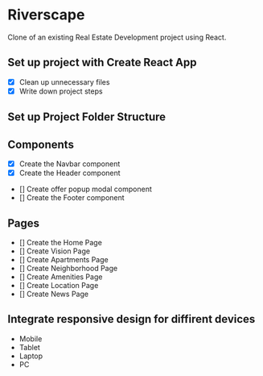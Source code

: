 # Riverscape

Clone of an existing Real Estate Development project using React.

## Set up project with Create React App

- [x] Clean up unnecessary files
- [x] Write down project steps

## Set up Project Folder Structure

## Components

- [x] Create the Navbar component
- [x] Create the Header component
- [] Create offer popup modal component
- [] Create the Footer component

## Pages

- [] Create the Home Page
- [] Create Vision Page
- [] Create Apartments Page
- [] Create Neighborhood Page
- [] Create Amenities Page
- [] Create Location Page
- [] Create News Page

## Integrate responsive design for diffirent devices

- Mobile
- Tablet
- Laptop
- PC
